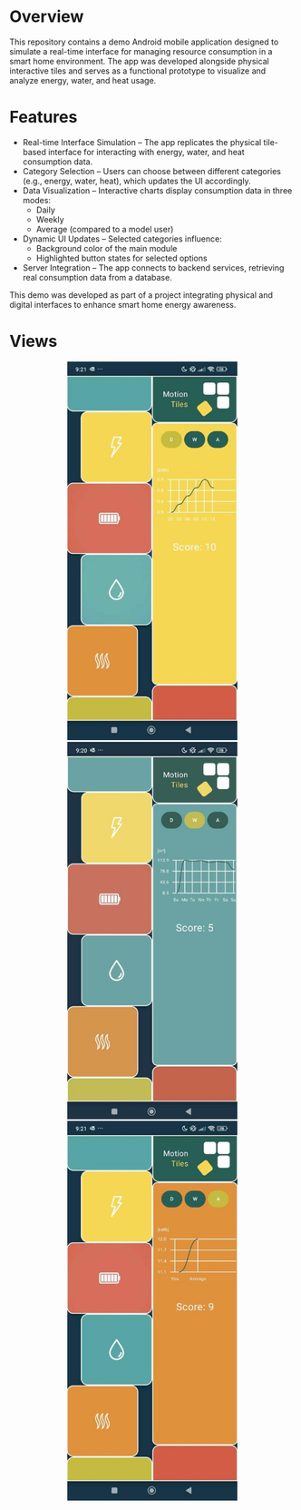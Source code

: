
# Overview
This repository contains a demo Android mobile application designed to simulate a real-time interface for managing resource consumption in a smart home environment. The app was developed alongside physical interactive tiles and serves as a functional prototype to visualize and analyze energy, water, and heat usage.

# Features
- Real-time Interface Simulation – The app replicates the physical tile-based interface for interacting with energy, water, and heat consumption data.
- Category Selection – Users can choose between different categories (e.g., energy, water, heat), which updates the UI accordingly.
- Data Visualization – Interactive charts display consumption data in three modes:
  - Daily
  - Weekly
  - Average (compared to a model user)
- Dynamic UI Updates – Selected categories influence:
  - Background color of the main module
  - Highlighted button states for selected options
- Server Integration – The app connects to backend services, retrieving real consumption data from a database.

This demo was developed as part of a project integrating physical and digital interfaces to enhance smart home energy awareness.

# Views

<p align="center">
    <img src="img/energy.jpg" alt="First screen" width="300"/>
   <img src="img/water.jpg" alt="Second screen" width="300"/>
    <img src="img/heat.jpg" alt="Second screen" width="300"/>
</p>
